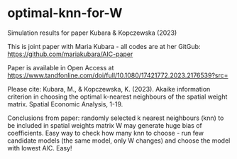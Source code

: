 # optimal-knn-for-W
Simulation results for paper Kubara &amp; Kopczewska (2023)

This is joint paper with Maria Kubara - all codes are at her GitGub: https://github.com/mariakubara/AIC-paper 

Paper is available in Open Access at https://www.tandfonline.com/doi/full/10.1080/17421772.2023.2176539?src=

Please cite: Kubara, M., & Kopczewska, K. (2023). Akaike information criterion in choosing the optimal k-nearest neighbours of the spatial weight matrix. Spatial Economic Analysis, 1-19.

Conclusions from paper: randomly selected k nearest neighbours (knn) to be included in spatial weights matrix W may generate huge bias of coefficients. Easy way to check how many knn to choose -  run few candidate models (the same model, only W changes) and choose the model with lowest AIC. Easy!
